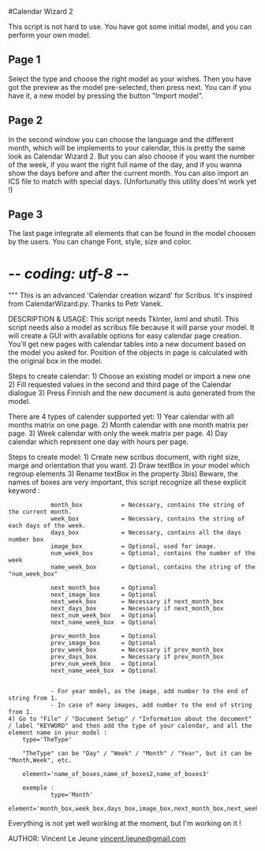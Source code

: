 #Calendar Wizard 2

This script is not hard to use. You have got some initial model, and you can perform your own model.

## Page 1

Select the type and choose the right model as your wishes. Then you have got the preview as the model pre-selected, then press next.
You can if you have it, a new model by pressing the button "Import model".

## Page 2

In the second window you can choose the language and the different month, which will be implements to your calendar, this is pretty the same look as Calendar Wizard 2.
But you can also choose if you want the number of the week, if you want the right full name of the day, and if you wanna show the days before and after the current month.
You can also import an ICS file to match with special days. (Unfortunatly this utility does'nt work yet !)

## Page 3

The last page integrate all elements that can be found in the model choosen by the users.
You can change Font, style, size and color.




# -*- coding: utf-8 -*-

""" This is an advanced 'Calendar creation wizard' for Scribus. It's inspired from CalendarWizard.py. Thanks to Petr Vanek.

DESCRIPTION & USAGE:
This script needs Tkinter, lxml and shutil. This script needs also a model as scribus file because it will parse your model.
It will create a GUI with available options
for easy calendar page creation. You'll get new pages with calendar
tables into a new document based on the model you asked for. Position of the
objects in page is calculated with the original box in the model.

Steps to create calendar:
    1) Choose an existing model or import a new one
    2) Fill requested values in the second and third page of the Calendar dialogue
    3) Press Finnish and the new document is auto generated from the model.

There are 4 types of calender supported yet:
    1) Year calendar with all months matrix on one page.
    2) Month calendar with one month matrix per page.
    3) Week calendar with only the week matrix per page.
    4) Day calendar which represent one day with hours per page.

Steps to create model:
	1) Create new scribus document, with right size, marge and orientation that you want.
	2) Draw textBox in your model which regroup elements
	3) Rename textBox in the property
		3bis) Beware, the names of boxes are very important, this script recognize all these explicit keyword :

				month_box 			= Necessary, contains the string of the current month.
				week_box 			= Necessary, contains the string of each days of the week.
				days_box 			= Necessary, contains all the days number box
				image_box 			= Optional, used for image.
				num_week_box 		= Optional, contains the number of the week
				name_week_box 		= Optional, contains the string of the "num_week_box"

				next_month_box		= Optional
				next_image_box		= Optional
				next_week_box		= Necessary if next_month_box
				next_days_box		= Necessary if next_month_box
				next_num_week_box	= Optional
				next_name_week_box	= Optional

				prev_month_box		= Optional
				prev_image_box		= Optional
				prev_week_box		= Necessary if prev_month_box
				prev_days_box		= Necessary if prev_month_box
				prev_num_week_box	= Optional
				next_name_week_box	= Optional


				- For year model, as the image, add number to the end of string from 1.
				- In case of many images, add number to the end of string from 1.
	4) Go to "File" / "Document Setup" / "Information about the document" / label "KEYWORD" and then add the type of your calendar, and all the element name in your model :
		type='TheType'

		"TheType" can be "Day" / "Week" / "Month" / "Year", but it can be "Month,Week", etc.

		element='name_of_boxes,name_of_boxes2,name_of_boxes3'

		exemple :
				type='Month'
				element='month_box,week_box,days_box,image_box,next_month_box,next_week_box,next_days_box'



Everything is not yet well working at the moment, but I'm working on it !


AUTHOR:
    Vincent Le Jeune <vincent.ljeune@gmail.com>
